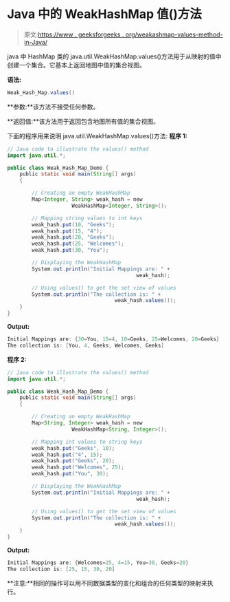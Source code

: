 # Java 中的 WeakHashMap 值()方法

> 原文:[https://www . geeksforgeeks . org/weakashmap-values-method-in-Java/](https://www.geeksforgeeks.org/weakhashmap-values-method-in-java/)

java 中 HashMap 类的 java.util.WeakHashMap.values()方法用于从映射的值中创建一个集合。它基本上返回地图中值的集合视图。

**语法:**

```java
Weak_Hash_Map.values()
```

**参数:**该方法不接受任何参数。

**返回值:**该方法用于返回包含地图所有值的集合视图。

下面的程序用来说明 java.util.WeakHashMap.values()方法:
**程序 1:**

```java
// Java code to illustrate the values() method
import java.util.*;

public class Weak_Hash_Map_Demo {
    public static void main(String[] args)
    {

        // Creating an empty WeakHashMap
        Map<Integer, String> weak_hash = new 
                     WeakHashMap<Integer, String>();

        // Mapping string values to int keys
        weak_hash.put(10, "Geeks");
        weak_hash.put(15, "4");
        weak_hash.put(20, "Geeks");
        weak_hash.put(25, "Welcomes");
        weak_hash.put(30, "You");

        // Displaying the WeakHashMap
        System.out.println("Initial Mappings are: " + 
                                          weak_hash);

        // Using values() to get the set view of values
        System.out.println("The collection is: " + 
                                   weak_hash.values());
    }
}
```

**Output:**

```java
Initial Mappings are: {30=You, 15=4, 10=Geeks, 25=Welcomes, 20=Geeks}
The collection is: [You, 4, Geeks, Welcomes, Geeks]

```

**程序 2:**

```java
// Java code to illustrate the values() method
import java.util.*;

public class Weak_Hash_Map_Demo {
    public static void main(String[] args)
    {

        // Creating an empty WeakHashMap
        Map<String, Integer> weak_hash = new 
                     WeakHashMap<String, Integer>();

        // Mapping int values to string keys
        weak_hash.put("Geeks", 10);
        weak_hash.put("4", 15);
        weak_hash.put("Geeks", 20);
        weak_hash.put("Welcomes", 25);
        weak_hash.put("You", 30);

        // Displaying the WeakHashMap
        System.out.println("Initial Mappings are: " + 
                                          weak_hash);

        // Using values() to get the set view of values
        System.out.println("The collection is: " + 
                                   weak_hash.values());
    }
}
```

**Output:**

```java
Initial Mappings are: {Welcomes=25, 4=15, You=30, Geeks=20}
The collection is: [25, 15, 30, 20]

```

**注意:**相同的操作可以用不同数据类型的变化和组合的任何类型的映射来执行。